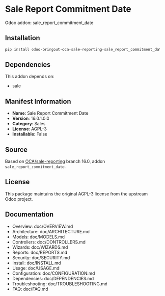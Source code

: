 # Sale Report Commitment Date

Odoo addon: sale_report_commitment_date

## Installation

```bash
pip install odoo-bringout-oca-sale-reporting-sale_report_commitment_date
```

## Dependencies

This addon depends on:
- sale

## Manifest Information

- **Name**: Sale Report Commitment Date
- **Version**: 16.0.1.0.0
- **Category**: Sales
- **License**: AGPL-3
- **Installable**: False

## Source

Based on [OCA/sale-reporting](https://github.com/OCA/sale-reporting) branch 16.0, addon `sale_report_commitment_date`.

## License

This package maintains the original AGPL-3 license from the upstream Odoo project.

## Documentation

- Overview: doc/OVERVIEW.md
- Architecture: doc/ARCHITECTURE.md
- Models: doc/MODELS.md
- Controllers: doc/CONTROLLERS.md
- Wizards: doc/WIZARDS.md
- Reports: doc/REPORTS.md
- Security: doc/SECURITY.md
- Install: doc/INSTALL.md
- Usage: doc/USAGE.md
- Configuration: doc/CONFIGURATION.md
- Dependencies: doc/DEPENDENCIES.md
- Troubleshooting: doc/TROUBLESHOOTING.md
- FAQ: doc/FAQ.md
